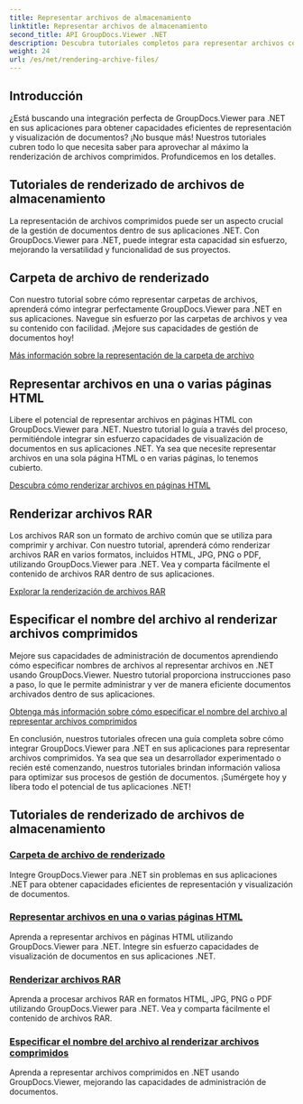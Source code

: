 ```yaml
---
title: Representar archivos de almacenamiento
linktitle: Representar archivos de almacenamiento
second_title: API GroupDocs.Viewer .NET
description: Descubra tutoriales completos para representar archivos comprimidos utilizando GroupDocs.Viewer para .NET. Integre de manera transparente y eficiente sus aplicaciones .NET.
weight: 24
url: /es/net/rendering-archive-files/
---
```

## Introducción

¿Está buscando una integración perfecta de GroupDocs.Viewer para .NET en sus aplicaciones para obtener capacidades eficientes de representación y visualización de documentos? ¡No busque más! Nuestros tutoriales cubren todo lo que necesita saber para aprovechar al máximo la renderización de archivos comprimidos. Profundicemos en los detalles.

## Tutoriales de renderizado de archivos de almacenamiento

La representación de archivos comprimidos puede ser un aspecto crucial de la gestión de documentos dentro de sus aplicaciones .NET. Con GroupDocs.Viewer para .NET, puede integrar esta capacidad sin esfuerzo, mejorando la versatilidad y funcionalidad de sus proyectos.

## Carpeta de archivo de renderizado

Con nuestro tutorial sobre cómo representar carpetas de archivos, aprenderá cómo integrar perfectamente GroupDocs.Viewer para .NET en sus aplicaciones. Navegue sin esfuerzo por las carpetas de archivos y vea su contenido con facilidad. ¡Mejore sus capacidades de gestión de documentos hoy!

[Más información sobre la representación de la carpeta de archivo](./render-archive-folder/)

## Representar archivos en una o varias páginas HTML

Libere el potencial de representar archivos en páginas HTML con GroupDocs.Viewer para .NET. Nuestro tutorial lo guía a través del proceso, permitiéndole integrar sin esfuerzo capacidades de visualización de documentos en sus aplicaciones .NET. Ya sea que necesite representar archivos en una sola página HTML o en varias páginas, lo tenemos cubierto.

[Descubra cómo renderizar archivos en páginas HTML](./render-archives-html/)

## Renderizar archivos RAR

Los archivos RAR son un formato de archivo común que se utiliza para comprimir y archivar. Con nuestro tutorial, aprenderá cómo renderizar archivos RAR en varios formatos, incluidos HTML, JPG, PNG o PDF, utilizando GroupDocs.Viewer para .NET. Vea y comparta fácilmente el contenido de archivos RAR dentro de sus aplicaciones.

[Explorar la renderización de archivos RAR](./render-rar/)

## Especificar el nombre del archivo al renderizar archivos comprimidos

Mejore sus capacidades de administración de documentos aprendiendo cómo especificar nombres de archivos al representar archivos en .NET usando GroupDocs.Viewer. Nuestro tutorial proporciona instrucciones paso a paso, lo que le permite administrar y ver de manera eficiente documentos archivados dentro de sus aplicaciones.

[Obtenga más información sobre cómo especificar el nombre del archivo al representar archivos comprimidos](./specify-filename-render-archive/)

En conclusión, nuestros tutoriales ofrecen una guía completa sobre cómo integrar GroupDocs.Viewer para .NET en sus aplicaciones para representar archivos comprimidos. Ya sea que sea un desarrollador experimentado o recién esté comenzando, nuestros tutoriales brindan información valiosa para optimizar sus procesos de gestión de documentos. ¡Sumérgete hoy y libera todo el potencial de tus aplicaciones .NET!
## Tutoriales de renderizado de archivos de almacenamiento
### [Carpeta de archivo de renderizado](./render-archive-folder/)
Integre GroupDocs.Viewer para .NET sin problemas en sus aplicaciones .NET para obtener capacidades eficientes de representación y visualización de documentos.
### [Representar archivos en una o varias páginas HTML](./render-archives-html/)
Aprenda a representar archivos en páginas HTML utilizando GroupDocs.Viewer para .NET. Integre sin esfuerzo capacidades de visualización de documentos en sus aplicaciones .NET.
### [Renderizar archivos RAR](./render-rar/)
Aprenda a procesar archivos RAR en formatos HTML, JPG, PNG o PDF utilizando GroupDocs.Viewer para .NET. Vea y comparta fácilmente el contenido de archivos RAR.
### [Especificar el nombre del archivo al renderizar archivos comprimidos](./specify-filename-render-archive/)
Aprenda a representar archivos comprimidos en .NET usando GroupDocs.Viewer, mejorando las capacidades de administración de documentos.